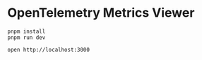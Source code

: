 # OpenTelemetry Metrics Viewer

```shell
pnpm install
pnpm run dev
```

```shell
open http://localhost:3000
```
